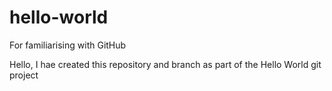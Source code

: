 # hello-world
For familiarising with GitHub

Hello, I hae created this repository and branch as part of the Hello World git project
